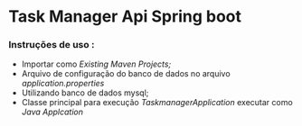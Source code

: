 # Task Manager Api Spring boot

### Instruções de uso :
- Importar como *Existing Maven Projects;*
- Arquivo de configuração do banco de dados no arquivo *application.properties*
- Utilizando banco de dados mysql;
- Classe principal para execução *TaskmanagerApplication* executar como *Java Applcation*

